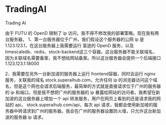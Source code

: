 # TradingAI
Trading AI


由于 FUTU 的 OpenD 限制了 ip 访问，我不得不修改我的部署策略。现在我有两台服务器，
1、第一台服务器位于广州，我们假设这个服务器的公网 ip 是 1.123.123.1，在这台服务器上我需要运行 富途的 OpenD 服务，以及timescaledb、redis、stock-backend这三个容器。这台服务器不能关联域名，因为关联域名需要备案，我不想给网站备案。所以这台服务器会提供一个后端接口  1.123.123.1:18000

2、我需要在另外一台新加波的服务器上运行 frontend容器，同时会运行 nginx 服务，关联我的域名 stock.superaihub.com，允许任何 ip 的浏览器访问这个域名，但是这个网也会请求后端服务，最简单的方式就是直接请求位于广州的服务器的 ip 和端口。但是我不想把广州的服务器的 ip 暴露给网站的访问者。我希望在新加波的这台服务器上增加一个 api 转发服务，用户在网页上看到的还是请求我的网站的 api， stock.superaihub.com/api，每次 api 请求，我都会使用新加坡的服务器中转请求到广州的服务器。我会在广州的服务器设置防火墙，只允许这台新加波的服务器 ip 请求。


